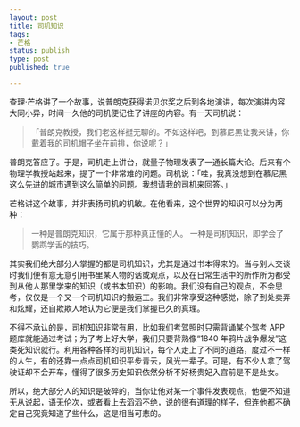 ```yaml
--- 
layout: post
title: 司机知识
tags: 
- 芒格
status: publish
type: post
published: true

---
```


查理·芒格讲了一个故事，说普朗克获得诺贝尔奖之后到各地演讲，每次演讲内容大同小异，时间一久他的司机便记住了讲座的内容。有一天司机说：

>「普朗克教授，我们老这样挺无聊的。不如这样吧，到慕尼黑让我来讲，你戴着我的司机帽子坐在前排，你说呢？」

普朗克答应了。于是，司机走上讲台，就量子物理发表了一通长篇大论。后来有个物理学教授站起来，提了一个非常难的问题。司机说：「哇，我真没想到在慕尼黑这么先进的城市遇到这么简单的问题。我想请我的司机来回答。」

芒格讲这个故事，并非表扬司机的机敏。在他看来，这个世界的知识可以分为两种：

>一种是普朗克知识，它属于那种真正懂的人。
一种是司机知识，即学会了鹦鹉学舌的技巧。

其实我们绝大部分人掌握的都是司机知识，尤其是通过书本得来的。当与别人交谈时我们便有意无意引用书里某人物的话或观点，以及在日常生活中的所作所为都受到从他人那里学来的知识（或书本知识）的影响。我们没有自己的观点，不会思考，仅仅是一个又一个司机知识的搬运工。我们非常享受这种感觉，除了到处卖弄和炫耀，还自欺欺人地认为它便是我们掌握已久的真理。

不得不承认的是，司机知识非常有用，比如我们考驾照时只需背诵某个驾考 APP 题库就能通过考试；为了考上好大学，我们只要背熟像“1840 年鸦片战争爆发”这类死知识就行。利用各种各样的司机知识，每个人走上了不同的道路，度过不一样的人生，有的还靠一点点司机知识平步青云，风光一辈子。可是，有不少人拿了驾驶证却不会开车，懂得了很多历史知识依然分析不好杨贵妃入宫前是不是处女。

所以，绝大部分人的知识是破碎的，当你让他对某一个事件发表观点，他便不知道无从说起，语无伦次，或者看上去滔滔不绝，说的很有道理的样子，但连他都不确定自己究竟知道了些什么，这是相当可悲的。
